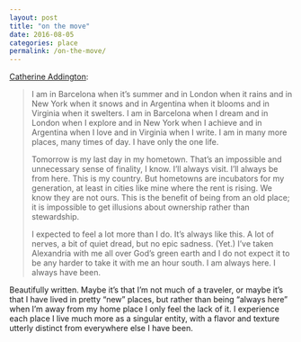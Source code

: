 ```yaml
---
layout: post
title: "on the move"
date: 2016-08-05
categories: place
permalink: /on-the-move/
---
```


[Catherine Addington](http://catherineaddington.tumblr.com/post/148476868819): 

> I am in Barcelona when it’s summer and in London when it rains and in New York when it snows and in Argentina when it blooms and in Virginia when it swelters. I am in Barcelona when I dream and in London when I explore and in New York when I achieve and in Argentina when I love and in Virginia when I write. I am in many more places, many times of day. I have only the one life.
>
> Tomorrow is my last day in my hometown. That’s an impossible and unnecessary sense of finality, I know. I’ll always visit. I’ll always be from here. This is my country. But hometowns are incubators for my generation, at least in cities like mine where the rent is rising. We know they are not ours. This is the benefit of being from an old place; it is impossible to get illusions about ownership rather than stewardship.
>
> I expected to feel a lot more than I do. It’s always like this. A lot of nerves, a bit of quiet dread, but no epic sadness. (Yet.) I’ve taken Alexandria with me all over God’s green earth and I do not expect it to be any harder to take it with me an hour south. I am always here. I always have been.

Beautifully written. Maybe it’s that I’m not much of a traveler, or maybe it’s that I have lived in pretty “new” places, but rather than being “always here” when I’m away from my home place I only feel the lack of it. I experience each place I live much more as a singular entity, with a flavor and texture utterly distinct from everywhere else I have been.